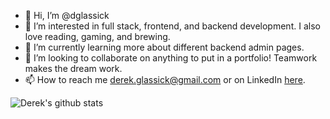 - 👋 Hi, I’m @dglassick
- 👀 I’m interested in full stack, frontend, and backend development. I also love reading, gaming, and brewing.
- 🌱 I’m currently learning more about different backend admin pages.
- 💞️ I’m looking to collaborate on anything to put in a portfolio! Teamwork makes the dream work.
- 📫 How to reach me derek.glassick@gmail.com or on LinkedIn [here](https://www.linkedin.com/in/derek-glassick/). 

![Derek's github stats](https://github-readme-stats.vercel.app/api?username=dglassick&show_icons=true&theme=dark)

<!---
dglassick/dglassick is a ✨ special ✨ repository because its `README.md` (this file) appears on your GitHub profile.
You can click the Preview link to take a look at your changes.
--->
